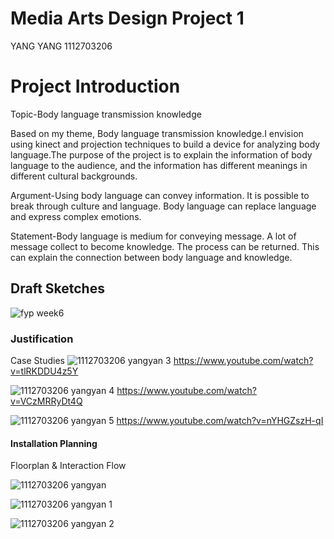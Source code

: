 # Media Arts Design Project 1

YANG YANG 1112703206

# Project Introduction
Topic-Body language transmission knowledge

Based on my theme, Body language transmission knowledge.I envision using kinect and projection techniques to build a device for analyzing body language.The purpose of the project is to explain the information of body language to the audience, and the information has different meanings in different cultural backgrounds.

Argument-Using body language can convey information. It is possible to break through culture and language. 
Body language can replace language and express complex emotions.

Statement-Body language is medium for conveying message.
A lot of message collect to become knowledge.
The process can be returned.
This can explain the connection between body language and knowledge.

## Draft Sketches

![fyp week6](https://user-images.githubusercontent.com/34509330/35629925-d9cc86a8-06da-11e8-97b6-5c7852ad90d1.png)

### Justification
Case Studies
![1112703206 yangyan 3](https://user-images.githubusercontent.com/34509330/35630309-0e1036c0-06dc-11e8-98d5-e5ed8e5d21f8.png)
https://www.youtube.com/watch?v=tlRKDDU4z5Y


![1112703206 yangyan 4](https://user-images.githubusercontent.com/34509330/35630405-4c061f1c-06dc-11e8-9cb1-cf0cd42b15dc.png)
https://www.youtube.com/watch?v=VCzMRRyDt4Q


![1112703206 yangyan 5](https://user-images.githubusercontent.com/34509330/35630503-8f621ed2-06dc-11e8-8b71-59f74bc9f813.png)
https://www.youtube.com/watch?v=nYHGZszH-qI

#### Installation Planning
Floorplan & Interaction Flow

![1112703206 yangyan](https://user-images.githubusercontent.com/34509330/35630972-adc04e3e-06dd-11e8-9552-826edb898cdf.png)

![1112703206 yangyan 1](https://user-images.githubusercontent.com/34509330/35630999-ba8d78ee-06dd-11e8-8e6e-1a80b27941a8.png)

![1112703206 yangyan 2](https://user-images.githubusercontent.com/34509330/35631027-ca0a7100-06dd-11e8-8c1a-c10f66b16d0f.png)
